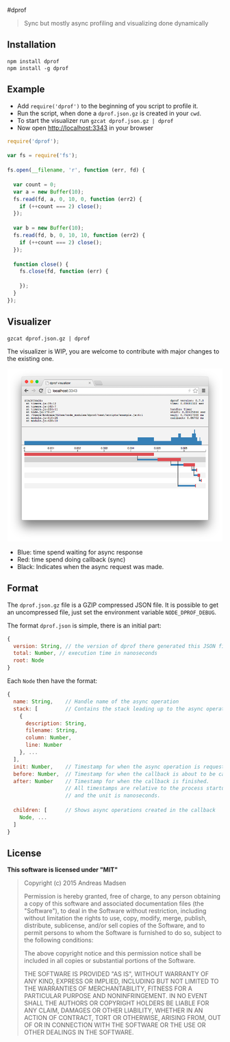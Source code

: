 #dprof

> Sync but mostly async profiling and visualizing done dynamically

## Installation

```sheel
npm install dprof
npm install -g dprof
```

## Example

* Add `require('dprof')` to the beginning of you script to profile it.
* Run the script, when done a `dprof.json.gz` is created in your `cwd`.
* To start the visualizer run `gzcat dprof.json.gz | dprof`
* Now open [http://localhost:3343](http://localhost:3343) in your browser

```javascript
require('dprof');

var fs = require('fs');

fs.open(__filename, 'r', function (err, fd) {

  var count = 0;
  var a = new Buffer(10);
  fs.read(fd, a, 0, 10, 0, function (err2) {
    if (++count === 2) close();
  });

  var b = new Buffer(10);
  fs.read(fd, b, 0, 10, 10, function (err2) {
    if (++count === 2) close();
  });

  function close() {
    fs.close(fd, function (err) {

    });
  }
});
```

## Visualizer

```shell
gzcat dprof.json.gz | dprof
```

The visualizer is WIP, you are welcome to contribute with major changes to the existing one.

![Visualizer](https://github.com/AndreasMadsen/dprof/blob/master/visualizer.png)

* Blue: time spend waiting for async response
* Red: time spend doing callback (sync)
* Black: Indicates when the async request was made.

## Format

The `dprof.json.gz` file is a GZIP compressed JSON file. It is possible
to get an uncompressed file, just set the environment variable `NODE_DPROF_DEBUG`.

The format `dprof.json` is simple, there is an initial part:

```javascript
{
  version: String, // the version of dprof there generated this JSON file
  total: Number, // execution time in nanoseconds
  root: Node
}
```

Each `Node` then have the format:

```javascript
{
  name: String,    // Handle name of the async operation
  stack: [         // Contains the stack leading up to the async operation
    {
      description: String,
      filename: String,
      column: Number,
      line: Number
    }, ...
  ],
  init: Number,    // Timestamp for when the async operation is requested.
  before: Number,  // Timestamp for when the callback is about to be called.
  after: Number    // Timestamp for when the callback is finished.
                   // All timestamps are relative to the process startup time
                   // and the unit is nanoseconds.

  children: [      // Shows async operations created in the callback
    Node, ...
  ]
}
```

## License

**This software is licensed under "MIT"**

> Copyright (c) 2015 Andreas Madsen
>
> Permission is hereby granted, free of charge, to any person obtaining a copy
> of this software and associated documentation files (the "Software"), to deal
> in the Software without restriction, including without limitation the rights
> to use, copy, modify, merge, publish, distribute, sublicense, and/or sell
> copies of the Software, and to permit persons to whom the Software is
> furnished to do so, subject to the following conditions:
>
> The above copyright notice and this permission notice shall be included in
> all copies or substantial portions of the Software.
>
> THE SOFTWARE IS PROVIDED "AS IS", WITHOUT WARRANTY OF ANY KIND, EXPRESS OR
> IMPLIED, INCLUDING BUT NOT LIMITED TO THE WARRANTIES OF MERCHANTABILITY,
> FITNESS FOR A PARTICULAR PURPOSE AND NONINFRINGEMENT. IN NO EVENT SHALL THE
> AUTHORS OR COPYRIGHT HOLDERS BE LIABLE FOR ANY CLAIM, DAMAGES OR OTHER
> LIABILITY, WHETHER IN AN ACTION OF CONTRACT, TORT OR OTHERWISE, ARISING FROM,
> OUT OF OR IN CONNECTION WITH THE SOFTWARE OR THE USE OR OTHER DEALINGS IN
> THE SOFTWARE.
